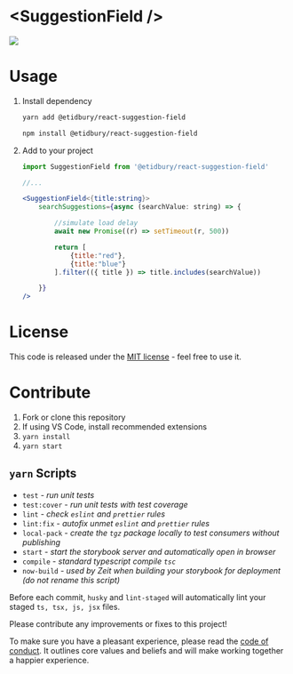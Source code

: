 # \<SuggestionField \/\>

<a href="https://react-suggestion-field.now.sh/" target="_blank"><img src="https://raw.githubusercontent.com/storybooks/brand/master/badge/badge-storybook.svg"></a>


# Usage

1. Install dependency
    ```bash
    yarn add @etidbury/react-suggestion-field

    npm install @etidbury/react-suggestion-field
    ```
2. Add to your project

    ```jsx
    import SuggestionField from '@etidbury/react-suggestion-field'

    //...

    <SuggestionField<{title:string}>
        searchSuggestions={async (searchValue: string) => {

            //simulate load delay
            await new Promise((r) => setTimeout(r, 500))

            return [
                {title:"red"},
                {title:"blue"}
            ].filter(({ title }) => title.includes(searchValue))

        }}
    />
    ```




# License

This code is released under the [MIT license](LICENSE.md) - feel free to use it.

# Contribute

1. Fork or clone this repository
2. If using VS Code, install recommended extensions
3. `yarn install`
4. `yarn start`

## `yarn` Scripts
- `test` - _run unit tests_
- `test:cover` - _run unit tests with test coverage_
- `lint` - _check `eslint` and `prettier` rules_
- `lint:fix` - _autofix unmet `eslint` and `prettier` rules_
- `local-pack` - _create the `tgz` package locally to test consumers without publishing_
- `start` - _start the storybook server and automatically open in browser_
- `compile` - _standard typescript compile `tsc`_
- `now-build` - _used by Zeit when building your storybook for deployment (do not rename this script)_

Before each commit, `husky` and `lint-staged` will automatically lint your staged `ts, tsx, js, jsx` files.

Please contribute any improvements or fixes to this project!

To make sure you have a pleasant experience, please read the [code of conduct](CODE_OF_CONDUCT.md). It outlines core values and beliefs and will make working together a happier experience.

